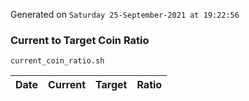 Generated on `Saturday 25-September-2021 at 19:22:56`

### Current to Target Coin Ratio
`current_coin_ratio.sh`

Date|Current|Target|Ratio
---|---|---|---
